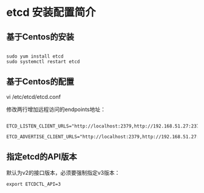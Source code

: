 # etcd 安装配置简介

## 基于Centos的安装

```shell

sudo yum install etcd
sudo systemctl restart etcd

```
## 基于Centos的配置

vi /etc/etcd/etcd.conf

修改两行增加远程访问的endpoints地址：

```shell

ETCD_LISTEN_CLIENT_URLS="http://localhost:2379,http://192.168.51.27:2379"

ETCD_ADVERTISE_CLIENT_URLS="http://localhost:2379,http://192.168.51.27:2379"

```

## 指定etcd的API版本

默认为v2的接口版本，必须要强制指定v3版本：

```shell
export ETCDCTL_API=3
```



